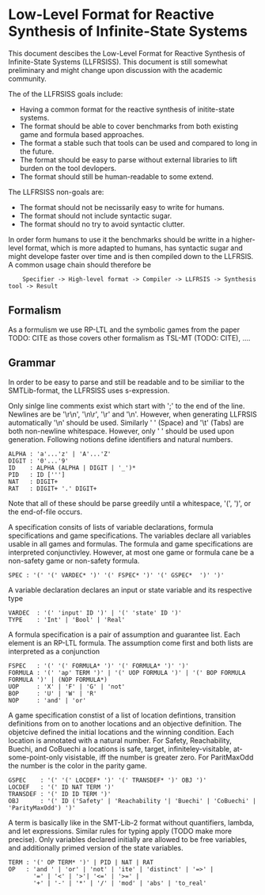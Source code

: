 # Low-Level Format for Reactive Synthesis of Infinite-State Systems 

This document descibes the Low-Level Format for Reactive Synthesis of Infinite-State Systems (LLFRSISS). This document is still somewhat preliminary and might change upon discussion with the academic community.

The of the LLFRSISS goals include:
- Having a common format for the reactive synthesis of initite-state systems.
- The format should be able to cover benchmarks from both existing game and formula based approaches.
- The format a stable such that tools can be used and compared to long in the future.
- The format should be easy to parse without external libraries to lift burden on the tool devlopers.
- The format should still be human-readable to some extend.

The LLFRSISS non-goals are:
- The format should not be necissarily easy to write for humans.
- The format should not include syntactic sugar.
- The format should no try to avoid syntactic clutter.

In order form humans to use it the benchmarks should be writte in a higher-level format, which is more adapted to humans, has syntactic sugar and might develope faster over time and is then compiled down to the LLFRSIS. A common usage chain should therefore be
```
    Specifier -> High-level format -> Compiler -> LLFRSIS -> Synthesis tool -> Result
```

## Formalism

As a formulism we use RP-LTL and the symbolic games from the paper TODO: CITE as those covers other formalism as TSL-MT (TODO: CITE), ....

## Grammar

In order to be easy to parse and still be readable and to be similiar to the SMTLib-format, the LLFRSISS uses s-expression.

Only sinlge line comments exist which start with ';' to the end of the line. Newlines are be '\r\n', '\n\r', '\r' and '\n'. However, when generating LLFRSIS automatically '\n' should be used. Similarly ' ' (Space) and '\t' (Tabs) are both non-newline whitespace. However, only ' ' should be used upon generation. Following notions define identifiers and natural numbers.
```
ALPHA : 'a'...'z' | 'A'...'Z'
DIGIT : '0'...'9'
ID    : ALPHA (ALPHA | DIGIT | '_')*
PID   : ID [''']
NAT   : DIGIT+
RAT   : DIGIT+ '.' DIGIT+
```
Note that all of these should be parse greedily until a whitespace, '(', ')', or the end-of-file occurs.

A specification consits of lists of variable declarations, formula specifications and game specifications. The variables declare all variables usable in all games and formulas. The formula and game specifications are interpreted conjunctivley. However, at most one game or formula cane be a non-safety game or non-safety formula.
```
SPEC : '(' '(' VARDEC* ')' '(' FSPEC* ')' '(' GSPEC*  ')' ')'
```

A variable declaration declares an input or state variable and its respective type
```
VARDEC  : '(' 'input' ID ')' | '(' 'state' ID ')'
TYPE    : 'Int' | 'Bool' | 'Real'
``` 

A formula specification is a pair of assumption and guarantee list. Each element is an RP-LTL formula.
The assumption come first and both lists are interpreted as a conjunction 
```
FSPEC   : '(' '(' FORMULA* ')' '(' FORMULA* ')' ')'
FORMULA : '(' 'ap' TERM ')' | '(' UOP FORMULA ')' | '(' BOP FORMULA FORMULA ')' | (NOP FORMULA*)
UOP     : 'X' | 'F' | 'G' | 'not'
BOP     : 'U' | 'W' | 'R'
NOP     : 'and' | 'or'
```

A game specification constist of a list of location defintions, transition definitions from on to another locations and an objective definition.
The objetcive defined the initial locations and the winning condition. Each location is annotated with a natural number. For Safety, Reachability, Buechi, and CoBuechi a locations is safe, target, infiniteley-visitable, at-some-point-only visistable, iff the number is greater zero. For ParitMaxOdd the number is the color in the parity game.
```
GSPEC    : '(' '(' LOCDEF* ')' '(' TRANSDEF* ')' OBJ ')'
LOCDEF   : '(' ID NAT TERM ')'
TRANSDEF : '(' ID ID TERM ')'
OBJ      : '(' ID ('Safety' | 'Reachability '| 'Buechi' | 'CoBuechi' | 'ParityMaxOdd') ')'
```

A term is basically like in the SMT-Lib-2 format without quantifiers, lambda, and let expressions. Similar rules for typing apply (TODO make more precise). 
Only variables declared initially are allowed to be free variables, and additionally primed version of the state variables.
```
TERM : '(' OP TERM* ')' | PID | NAT | RAT
OP   : 'and ' | 'or' | 'not' | 'ite' | 'distinct' | '=>' |
       '=' | '<' | '>'| '<=' | '>=' |
       '+' | '-' | '*' | '/' | 'mod' | 'abs' | 'to_real' 
```
